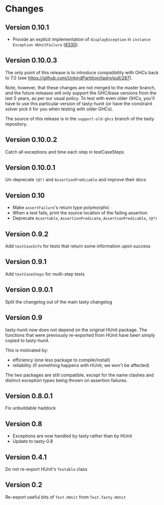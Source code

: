 Changes
=======

Version 0.10.1
---------------

* Provide an explicit implementation of `displayException`
  in `instance Exception HUnitFailure`
  ([#330](https://github.com/UnkindPartition/tasty/issues/330)).

Version 0.10.0.3
----------------

The only point of this release is to introduce compatibility with GHCs back to 7.0
(see https://github.com/UnkindPartition/tasty/pull/287).

Note, however, that these changes are not merged to the master branch, and the
future releases will only support the GHC/base versions from the last 5 years,
as per our usual policy. To test with even older GHCs, you'll have to use this
particular version of tasty-hunit (or have the constraint solver pick it for you
when testing with older GHCs).

The source of this release is in the `support-old-ghcs` branch of the tasty
repository.

Version 0.10.0.2
----------------

Catch all exceptions and time each step in testCaseSteps

Version 0.10.0.1
----------------

Un-deprecate `(@?)` and `AssertionPredicable` and improve their docs

Version 0.10
------------

* Make `assertFailure`'s return type polymorphic
* When a test fails, print the source location of the failing assertion
* Deprecate `Assertable`, `AssertionPredicate`, `AssertionPredicable`, `(@?)`

Version 0.9.2
-------------

Add `testCaseInfo` for tests that return some information upon success

Version 0.9.1
-------------

Add `testCaseSteps` for multi-step tests

Version 0.9.0.1
---------------

Split the changelog out of the main tasty changelog

Version 0.9
-----------

tasty-hunit now does not depend on the original HUnit package. The functions
that were previously re-exported from HUnit have been simply copied to
tasty-hunit.

This is motivated by:

* efficiency (one less package to compile/install)
* reliability (if something happens with HUnit, we won't be affected)

The two packages are still compatible, except for the name clashes and
distinct exception types being thrown on assertion failures.

Version 0.8.0.1
---------------

Fix unbuildable haddock

Version 0.8
-----------

* Exceptions are now handled by tasty rather than by HUnit
* Update to tasty-0.8

Version 0.4.1
-------------

Do not re-export HUnit's `Testable` class

Version 0.2
-----------

Re-export useful bits of `Test.HUnit` from `Test.Tasty.HUnit`
